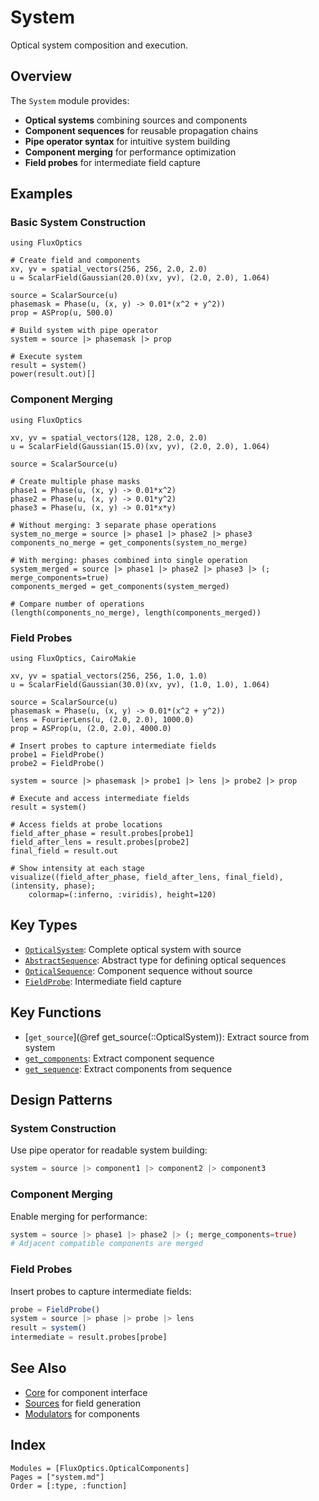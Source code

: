 # System

Optical system composition and execution.

## Overview

The `System` module provides:
- **Optical systems** combining sources and components
- **Component sequences** for reusable propagation chains
- **Pipe operator syntax** for intuitive system building
- **Component merging** for performance optimization
- **Field probes** for intermediate field capture

## Examples

### Basic System Construction

```@example system1
using FluxOptics

# Create field and components
xv, yv = spatial_vectors(256, 256, 2.0, 2.0)
u = ScalarField(Gaussian(20.0)(xv, yv), (2.0, 2.0), 1.064)

source = ScalarSource(u)
phasemask = Phase(u, (x, y) -> 0.01*(x^2 + y^2))
prop = ASProp(u, 500.0)

# Build system with pipe operator
system = source |> phasemask |> prop

# Execute system
result = system()
power(result.out)[]
```

### Component Merging

```@example system2
using FluxOptics

xv, yv = spatial_vectors(128, 128, 2.0, 2.0)
u = ScalarField(Gaussian(15.0)(xv, yv), (2.0, 2.0), 1.064)

source = ScalarSource(u)

# Create multiple phase masks
phase1 = Phase(u, (x, y) -> 0.01*x^2)
phase2 = Phase(u, (x, y) -> 0.01*y^2)
phase3 = Phase(u, (x, y) -> 0.01*x*y)

# Without merging: 3 separate phase operations
system_no_merge = source |> phase1 |> phase2 |> phase3
components_no_merge = get_components(system_no_merge)

# With merging: phases combined into single operation
system_merged = source |> phase1 |> phase2 |> phase3 |> (; merge_components=true)
components_merged = get_components(system_merged)

# Compare number of operations
(length(components_no_merge), length(components_merged))
```

### Field Probes

```@example system3
using FluxOptics, CairoMakie

xv, yv = spatial_vectors(256, 256, 1.0, 1.0)
u = ScalarField(Gaussian(30.0)(xv, yv), (1.0, 1.0), 1.064)

source = ScalarSource(u)
phasemask = Phase(u, (x, y) -> 0.01*(x^2 + y^2))
lens = FourierLens(u, (2.0, 2.0), 1000.0)
prop = ASProp(u, (2.0, 2.0), 4000.0)

# Insert probes to capture intermediate fields
probe1 = FieldProbe()
probe2 = FieldProbe()

system = source |> phasemask |> probe1 |> lens |> probe2 |> prop

# Execute and access intermediate fields
result = system()

# Access fields at probe locations
field_after_phase = result.probes[probe1]
field_after_lens = result.probes[probe2]
final_field = result.out

# Show intensity at each stage
visualize((field_after_phase, field_after_lens, final_field), (intensity, phase);
    colormap=(:inferno, :viridis), height=120)
```

## Key Types

- [`OpticalSystem`](@ref): Complete optical system with source
- [`AbstractSequence`](@ref): Abstract type for defining optical sequences
- [`OpticalSequence`](@ref): Component sequence without source
- [`FieldProbe`](@ref): Intermediate field capture

## Key Functions

- [`get_source`](@ref get_source(::OpticalSystem)): Extract source from system
- [`get_components`](@ref): Extract component sequence
- [`get_sequence`](@ref): Extract components from sequence

## Design Patterns

### System Construction
Use pipe operator for readable system building:
```julia
system = source |> component1 |> component2 |> component3
```

### Component Merging
Enable merging for performance:
```julia
system = source |> phase1 |> phase2 |> (; merge_components=true)
# Adjacent compatible components are merged
```

### Field Probes
Insert probes to capture intermediate fields:
```julia
probe = FieldProbe()
system = source |> phase |> probe |> lens
result = system()
intermediate = result.probes[probe]
```

## See Also

- [Core](../core/index.md) for component interface
- [Sources](../sources/index.md) for field generation
- [Modulators](../modulators/index.md) for components

## Index

```@index
Modules = [FluxOptics.OpticalComponents]
Pages = ["system.md"]
Order = [:type, :function]
```
